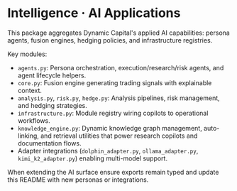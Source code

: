 # Intelligence · AI Applications

This package aggregates Dynamic Capital's applied AI capabilities: persona
agents, fusion engines, hedging policies, and infrastructure registries.

Key modules:

- `agents.py`: Persona orchestration, execution/research/risk agents, and agent
  lifecycle helpers.
- `core.py`: Fusion engine generating trading signals with explainable context.
- `analysis.py`, `risk.py`, `hedge.py`: Analysis pipelines, risk management, and
  hedging strategies.
- `infrastructure.py`: Module registry wiring copilots to operational workflows.
- `knowledge_engine.py`: Dynamic knowledge graph management, auto-linking, and
  retrieval utilities that power research copilots and documentation flows.
- Adapter integrations (`dolphin_adapter.py`, `ollama_adapter.py`, `kimi_k2_adapter.py`) enabling multi-model support.

When extending the AI surface ensure exports remain typed and update this
README with new personas or integrations.
